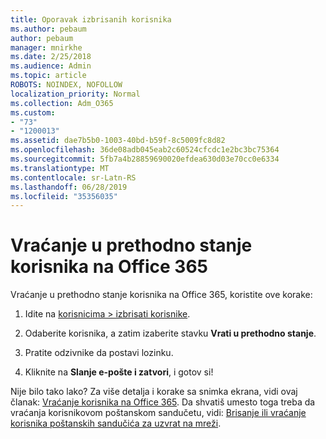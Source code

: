 ```yaml
---
title: Oporavak izbrisanih korisnika
ms.author: pebaum
author: pebaum
manager: mnirkhe
ms.date: 2/25/2018
ms.audience: Admin
ms.topic: article
ROBOTS: NOINDEX, NOFOLLOW
localization_priority: Normal
ms.collection: Adm_O365
ms.custom:
- "73"
- "1200013"
ms.assetid: dae7b5b0-1003-40bd-b59f-8c5009fc8d82
ms.openlocfilehash: 36de08adb045eab2c60524cfcdc1e2bc3bc75364
ms.sourcegitcommit: 5fb7a4b28859690020efdea630d03e70cc0e6334
ms.translationtype: MT
ms.contentlocale: sr-Latn-RS
ms.lasthandoff: 06/28/2019
ms.locfileid: "35356035"
---
```

# <a name="restore-a-user-in-office-365"></a>Vraćanje u prethodno stanje korisnika na Office 365

Vraćanje u prethodno stanje korisnika na Office 365, koristite ove korake:
  
1. Idite na [korisnicima \> izbrisati korisnike](https://admin.microsoft.com/adminportal/home#/deletedusers).

2. Odaberite korisnika, a zatim izaberite stavku **Vrati u prethodno stanje**.

3. Pratite odzivnike da postavi lozinku.

4. Kliknite na **Slanje e-pošte i zatvori**, i gotov si!

Nije bilo tako lako? Za više detalja i korake sa snimka ekrana, vidi ovaj članak: [Vraćanje korisnika na Office 365](https://support.office.com/article/2c261e42-5dd1-48b0-845f-2a016d29cfc1.aspx). Da shvatiš umesto toga treba da vraćanja korisnikovom poštanskom sandučetu, vidi: [Brisanje ili vraćanje korisnika poštanskih sandučića za uzvrat na mreži](https://docs.microsoft.com/exchange/recipients-in-exchange-online/delete-or-restore-mailboxes).